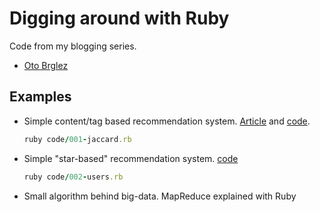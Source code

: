 # Digging around with Ruby

Code from my blogging series.

- [Oto Brglez](http://otobrglez.opalab.com)

## Examples

- Simple content/tag based recommendation system. [Article](http://otobrglez.opalab.com/ruby/2014/03/23/simple-ruby-recommendation-system.html) and [code](code/001-jaccard.rb).

    ```ruby
    ruby code/001-jaccard.rb
    ```

- Simple "star-based" recommendation system. [code](code/002-users.rb)

    ```ruby
    ruby code/002-users.rb
    ```

- Small algorithm behind big-data. MapReduce explained with Ruby
